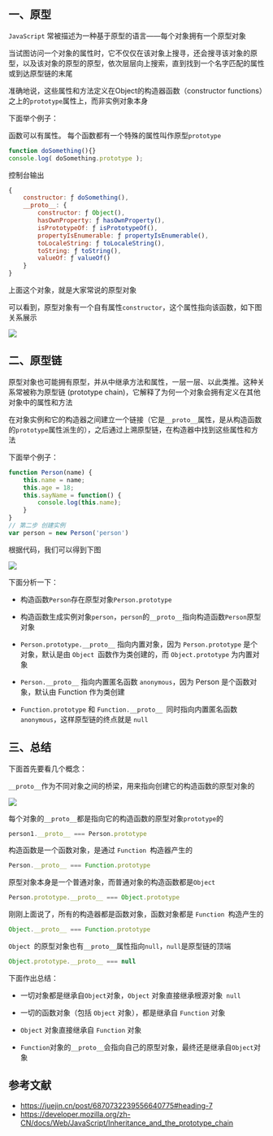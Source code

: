 ## 一、原型

`JavaScript` 常被描述为一种基于原型的语言——每个对象拥有一个原型对象

当试图访问一个对象的属性时，它不仅仅在该对象上搜寻，还会搜寻该对象的原型，以及该对象的原型的原型，依次层层向上搜索，直到找到一个名字匹配的属性或到达原型链的末尾

准确地说，这些属性和方法定义在Object的构造器函数（constructor functions）之上的`prototype`属性上，而非实例对象本身

下面举个例子：

函数可以有属性。 每个函数都有一个特殊的属性叫作原型`prototype` 

```javascript
function doSomething(){}
console.log( doSomething.prototype );
```

控制台输出

```javascript
{
    constructor: ƒ doSomething(),
    __proto__: {
        constructor: ƒ Object(),
        hasOwnProperty: ƒ hasOwnProperty(),
        isPrototypeOf: ƒ isPrototypeOf(),
        propertyIsEnumerable: ƒ propertyIsEnumerable(),
        toLocaleString: ƒ toLocaleString(),
        toString: ƒ toString(),
        valueOf: ƒ valueOf()
    }
}
```

上面这个对象，就是大家常说的原型对象

可以看到，原型对象有一个自有属性`constructor`，这个属性指向该函数，如下图关系展示

 ![](https://static.vue-js.com/56d87250-725e-11eb-ab90-d9ae814b240d.png)





## 二、原型链

原型对象也可能拥有原型，并从中继承方法和属性，一层一层、以此类推。这种关系常被称为原型链 (prototype chain)，它解释了为何一个对象会拥有定义在其他对象中的属性和方法

在对象实例和它的构造器之间建立一个链接（它是`__proto__`属性，是从构造函数的`prototype`属性派生的），之后通过上溯原型链，在构造器中找到这些属性和方法

下面举个例子：

```javascript
function Person(name) {
    this.name = name;
    this.age = 18;
    this.sayName = function() {
        console.log(this.name);
    }
}
// 第二步 创建实例
var person = new Person('person')
```

根据代码，我们可以得到下图

 ![](https://static.vue-js.com/60825aa0-725e-11eb-85f6-6fac77c0c9b3.png)

下面分析一下：

- 构造函数`Person`存在原型对象`Person.prototype`
- 构造函数生成实例对象`person`，`person`的`__proto__`指向构造函数`Person`原型对象
- `Person.prototype.__proto__` 指向内置对象，因为 `Person.prototype` 是个对象，默认是由 `Object `函数作为类创建的，而 `Object.prototype` 为内置对象

- `Person.__proto__` 指向内置匿名函数 `anonymous`，因为 Person 是个函数对象，默认由 Function 作为类创建

- `Function.prototype` 和 `Function.__proto__ `同时指向内置匿名函数 `anonymous`，这样原型链的终点就是 `null`



## 三、总结

下面首先要看几个概念：

`__proto__`作为不同对象之间的桥梁，用来指向创建它的构造函数的原型对象的

 ![](https://static.vue-js.com/6a742160-725e-11eb-ab90-d9ae814b240d.png)

每个对象的`__proto__`都是指向它的构造函数的原型对象`prototype`的

```javascript
person1.__proto__ === Person.prototype
```

构造函数是一个函数对象，是通过 `Function `构造器产生的

```javascript
Person.__proto__ === Function.prototype
```

原型对象本身是一个普通对象，而普通对象的构造函数都是`Object`

```javascript
Person.prototype.__proto__ === Object.prototype
```

刚刚上面说了，所有的构造器都是函数对象，函数对象都是 `Function `构造产生的

```javascript
Object.__proto__ === Function.prototype
```

`Object `的原型对象也有`__proto__`属性指向`null`，`null`是原型链的顶端

```javascript
Object.prototype.__proto__ === null
```

下面作出总结：

- 一切对象都是继承自`Object`对象，`Object` 对象直接继承根源对象` null`

- 一切的函数对象（包括 `Object` 对象），都是继承自 `Function` 对象

- `Object` 对象直接继承自 `Function` 对象

- `Function`对象的`__proto__`会指向自己的原型对象，最终还是继承自`Object`对象




## 参考文献

- https://juejin.cn/post/6870732239556640775#heading-7
- https://developer.mozilla.org/zh-CN/docs/Web/JavaScript/Inheritance_and_the_prototype_chain
